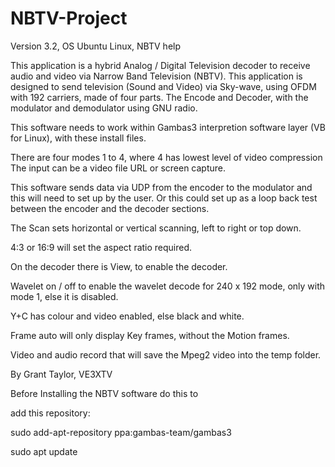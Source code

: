 # NBTV-Project
Version 3.2,
OS Ubuntu Linux, 
NBTV help

This application is a hybrid Analog / Digital Television decoder to receive audio and video via Narrow Band Television (NBTV). 
This application is designed to send television (Sound and Video) via Sky-wave, using OFDM with 192 carriers, made of four parts. 
The Encode and Decoder, with the modulator and demodulator using GNU radio.

This software needs to work within Gambas3 interpretion software layer (VB for Linux), with these install files. 

There are four modes 1 to 4, where 4 has lowest level of video compression
The input can be a video file URL or screen capture.

This software sends data via UDP from the encoder to the modulator and this will need to set up by the user. 
Or this could set up as a loop back test between the encoder and the decoder sections.  

The Scan sets horizontal or vertical scanning, left to right or top down.

4:3 or 16:9 will set the aspect ratio required.

On the decoder there is View, to enable the decoder.

Wavelet on / off to enable the wavelet decode for 240 x 192 mode, only with mode 1, else it is disabled. 

Y+C has colour and video enabled, else black and white.

Frame auto will only display Key frames, without the Motion frames.

Video and audio record that will save the Mpeg2 video into the temp folder.

By Grant Taylor,
VE3XTV


Before Installing the NBTV software do this to

add this repository:

sudo add-apt-repository ppa:gambas-team/gambas3

sudo apt update
